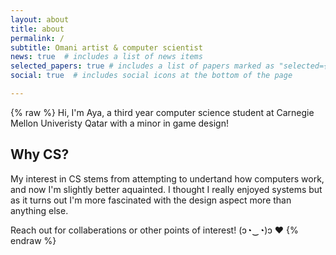 ```yaml
---
layout: about
title: about
permalink: /
subtitle: Omani artist & computer scientist
news: true  # includes a list of news items
selected_papers: true # includes a list of papers marked as "selected={true}"
social: true  # includes social icons at the bottom of the page

---
```

{% raw %}
Hi, I'm Aya, a third year computer science student at Carnegie Mellon Univeristy Qatar with a minor in game design!

## Why CS? 
My interest in CS stems from attempting to undertand how computers work, and now I'm slightly better aquainted. I thought I really enjoyed systems but as it turns out I'm more fascinated with the design aspect more than anything else. 

Reach out for collaberations or other points of interest! (ɔ◔‿◔)ɔ ♥
{% endraw %}
